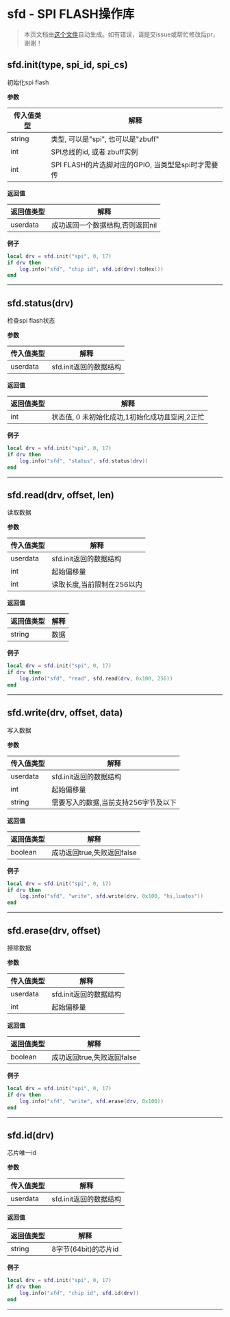 # sfd - SPI FLASH操作库

> 本页文档由[这个文件](https://gitee.com/openLuat/LuatOS/tree/master/luat/../components/sfd/luat_lib_sfd.c)自动生成。如有错误，请提交issue或帮忙修改后pr，谢谢！

## sfd.init(type, spi_id, spi_cs)

初始化spi flash

**参数**

|传入值类型|解释|
|-|-|
|string|类型, 可以是"spi", 也可以是"zbuff"|
|int|SPI总线的id, 或者 zbuff实例|
|int|SPI FLASH的片选脚对应的GPIO, 当类型是spi时才需要传|

**返回值**

|返回值类型|解释|
|-|-|
|userdata|成功返回一个数据结构,否则返回nil|

**例子**

```lua
local drv = sfd.init("spi", 0, 17)
if drv then
    log.info("sfd", "chip id", sfd.id(drv):toHex())
end

```

---

## sfd.status(drv)

检查spi flash状态

**参数**

|传入值类型|解释|
|-|-|
|userdata|sfd.init返回的数据结构|

**返回值**

|返回值类型|解释|
|-|-|
|int|状态值, 0 未初始化成功,1初始化成功且空闲,2正忙|

**例子**

```lua
local drv = sfd.init("spi", 0, 17)
if drv then
    log.info("sfd", "status", sfd.status(drv))
end

```

---

## sfd.read(drv, offset, len)

读取数据

**参数**

|传入值类型|解释|
|-|-|
|userdata|sfd.init返回的数据结构|
|int|起始偏移量|
|int|读取长度,当前限制在256以内|

**返回值**

|返回值类型|解释|
|-|-|
|string|数据|

**例子**

```lua
local drv = sfd.init("spi", 0, 17)
if drv then
    log.info("sfd", "read", sfd.read(drv, 0x100, 256))
end

```

---

## sfd.write(drv, offset, data)

写入数据

**参数**

|传入值类型|解释|
|-|-|
|userdata|sfd.init返回的数据结构|
|int|起始偏移量|
|string|需要写入的数据,当前支持256字节及以下|

**返回值**

|返回值类型|解释|
|-|-|
|boolean|成功返回true,失败返回false|

**例子**

```lua
local drv = sfd.init("spi", 0, 17)
if drv then
    log.info("sfd", "write", sfd.write(drv, 0x100, "hi,luatos"))
end

```

---

## sfd.erase(drv, offset)

擦除数据

**参数**

|传入值类型|解释|
|-|-|
|userdata|sfd.init返回的数据结构|
|int|起始偏移量|

**返回值**

|返回值类型|解释|
|-|-|
|boolean|成功返回true,失败返回false|

**例子**

```lua
local drv = sfd.init("spi", 0, 17)
if drv then
    log.info("sfd", "write", sfd.erase(drv, 0x100))
end

```

---

## sfd.id(drv)

芯片唯一id

**参数**

|传入值类型|解释|
|-|-|
|userdata|sfd.init返回的数据结构|

**返回值**

|返回值类型|解释|
|-|-|
|string|8字节(64bit)的芯片id|

**例子**

```lua
local drv = sfd.init("spi", 0, 17)
if drv then
    log.info("sfd", "chip id", sfd.id(drv))
end

```

---

